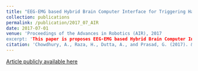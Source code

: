 ```yaml
---
title: "EEG-EMG based Hybrid Brain Computer Interface for Triggering Hand Exoskeleton for Neuro-Rehabilitation."
collection: publications
permalink: /publication/2017_07_AIR
date: 2017-07-01
venue: 'Proceedings of the Advances in Robotics (AIR), 2017
excerpt: 'This paper is proposes EEG-EMG based Hybrid Brain Computer Interface for Triggering Hand Exoskeleton'
citation: 'Chowdhury, A., Raza, H., Dutta, A., and Prasad, G. (2017). &quot;EEG-EMG based Hybrid Brain Computer Interface for Triggering Hand Exoskeleton for Neuro-Rehabilitation.&quot; <i>AIR-2017</i>. pp. 45-52.'
---
```

[Article publicly available here](https://dl.acm.org/citation.cfm?id=3134909)
